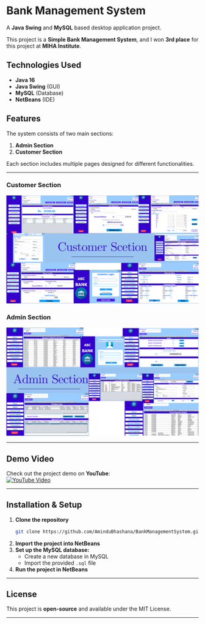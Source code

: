 # Bank Management System

A **Java Swing** and **MySQL** based desktop application project.

This project is a **Simple Bank Management System**, and I won **3rd place** for this project at **MIHA Institute**.

## Technologies Used
- **Java 16**
- **Java Swing** (GUI)
- **MySQL** (Database)
- **NetBeans** (IDE)

## Features
The system consists of two main sections:
1. **Admin Section**
2. **Customer Section**

Each section includes multiple pages designed for different functionalities.

---

### Customer Section
![customer Scetion](image1.png)

### Admin Section
![Admin Section](image2.png)

---

## Demo Video
Check out the project demo on **YouTube**:  
[![YouTube Video](https://img.shields.io/badge/YouTube-Click%20Here-red?logo=youtube)](https://www.youtube.com/watch?v=WwRvXW1O_Zg)

---

## Installation & Setup
1. **Clone the repository**
   ```sh
   git clone https://github.com/AminduBhashana/BankManagementSystem.git
   ```
2. **Import the project into NetBeans**
3. **Set up the MySQL database:**
   - Create a new database in MySQL
   - Import the provided `.sql` file
4. **Run the project in NetBeans**

---

## License
This project is **open-source** and available under the MIT License.

---




